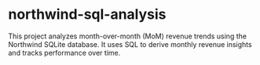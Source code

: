 # northwind-sql-analysis
This project analyzes month-over-month (MoM) revenue trends using the Northwind SQLite database. It uses SQL to derive monthly revenue insights and tracks performance over time.
